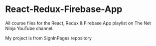 # React-Redux-Firebase-App
All course files for the React, Redux &amp; Firebase App playlist on The Net Ninja YouTube channel.

My project is from SignInPages repository
